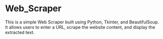 # Web_Scraper
This is a simple Web Scraper built using Python, Tkinter, and BeautifulSoup. It allows users to enter a URL, scrape the website content, and display the extracted text.
